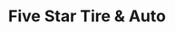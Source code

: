 ---
title: "Five Star Tire & Auto"
url: /pleasant-hill/five-star-tire-and-auto-mo-7-2/
shop: car repair
---
